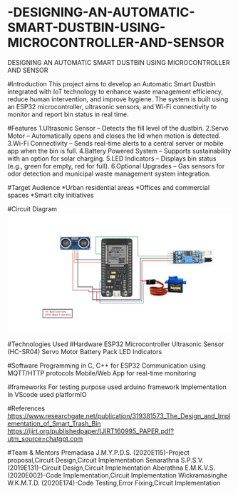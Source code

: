# -DESIGNING-AN-AUTOMATIC-SMART-DUSTBIN-USING-MICROCONTROLLER-AND-SENSOR
 DESIGNING AN AUTOMATIC SMART DUSTBIN  USING MICROCONTROLLER AND SENSOR
 
#Introduction
This project aims to develop an Automatic Smart Dustbin integrated with IoT technology to enhance waste management efficiency, reduce human intervention, and improve hygiene. The system is built using an ESP32 microcontroller, ultrasonic sensors, and Wi-Fi connectivity to monitor and report bin status in real time.

#Features
1.Ultrasonic Sensor – Detects the fill level of the dustbin.
2.Servo Motor – Automatically opens and closes the lid when motion is detected.
3.Wi-Fi Connectivity – Sends real-time alerts to a central server or mobile app when the bin is full.
4.Battery Powered System – Supports sustainability with an option for solar charging.
5.LED Indicators – Displays bin status (e.g., green for empty, red for full).
6.Optional Upgrades – Gas sensors for odor detection and municipal waste management system integration.

#Target Audience
*Urban residential areas
*Offices and commercial spaces
*Smart city initiatives

#Circuit Diagram
![image alt](https://github.com/KaushalyaAberathna/-DESIGNING-AN-AUTOMATIC-SMART-DUSTBIN-USING-MICROCONTROLLER-AND-SENSOR/blob/dc7cc5610a02853ceb78bc3d932c447ba24a6156/smart_dustbin_ESP32.png)

#Technologies Used
#Hardware
ESP32 Microcontroller
Ultrasonic Sensor (HC-SR04)
Servo Motor
Battery Pack
LED Indicators

#Software
Programming in C, C++ for ESP32
Communication using MQTT/HTTP protocols
Mobile/Web App for real-time monitoring

#frameworks
For testing purpose used arduino framework
Implementation In VScode used platformIO

#References
https://www.researchgate.net/publication/319381573_The_Design_and_Implementation_of_Smart_Trash_Bin
https://ijirt.org/publishedpaper/IJIRT160995_PAPER.pdf?utm_source=chatgpt.com

#Team & Mentors
Premadasa J.M.Y.P.D.S. (2020E115)-Project proposal,Circuit Design,Circuit Implementation
Senarathna S.P.S.V. (2019E131)-Circuit Design,Circuit Implementation
Aberathna E.M.K.V.S. (2020E002)-Code Implementation,Circuit Implementation
Wickramasinghe W.K.M.T.D. (2020E174)-Code Testing,Error Fixing,Circuit Implementation


